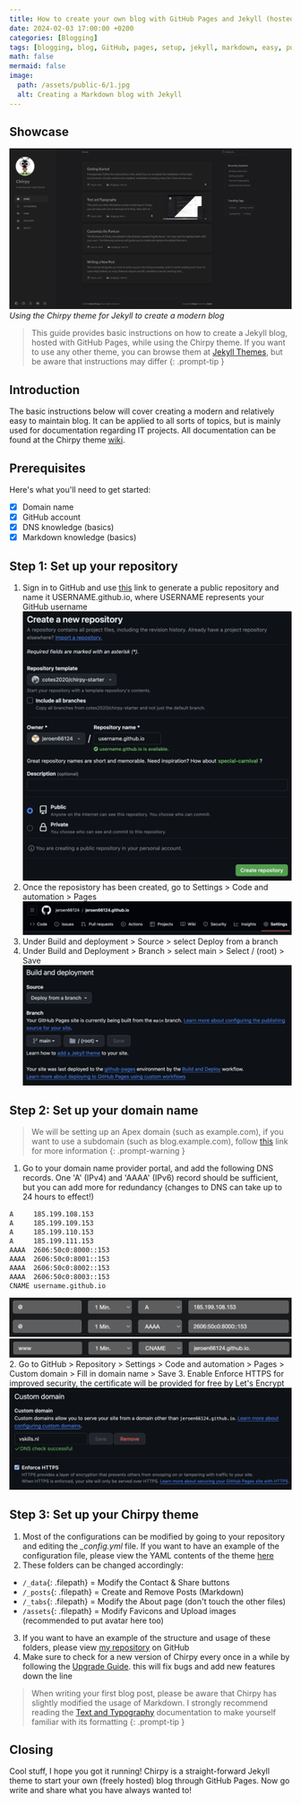 ```yaml
---
title: How to create your own blog with GitHub Pages and Jekyll (hosted for free!)
date: 2024-02-03 17:00:00 +0200
categories: [Blogging]
tags: [blogging, blog, GitHub, pages, setup, jekyll, markdown, easy, publishing, Chirpy, share, social]
math: false
mermaid: false
image:
  path: /assets/public-6/1.jpg
  alt: Creating a Markdown blog with Jekyll
---
```


## Showcase
![1](/assets/public-6/2.png)
_Using the Chirpy theme for Jekyll to create a modern blog_

> This guide provides basic instructions on how to create a Jekyll blog, hosted with GitHub Pages, while using the Chirpy theme. If you want to use any other theme, you can browse them at [Jekyll Themes](https://jekyllrb.com/docs/themes/), but be aware that instructions may differ
{: .prompt-tip }

## Introduction
The basic instructions below will cover creating a modern and relatively easy to maintain blog. It can be applied to all sorts of topics, but is mainly used for documentation regarding IT projects. All documentation can be found at the Chirpy theme [wiki](https://github.com/cotes2020/jekyll-theme-chirpy/wiki).

## Prerequisites
Here's what you'll need to get started:
- [x] Domain name
- [x] GitHub account
- [x] DNS knowledge (basics)
- [x] Markdown knowledge (basics)

## Step 1: Set up your repository
1. Sign in to GitHub and use [this](https://github.com/cotes2020/chirpy-starter/generate) link to generate a public repository and name it USERNAME.github.io, where USERNAME represents your GitHub username
![1](/assets/public-6/3.png)
2. Once the reposistory has been created, go to Settings > Code and automation > Pages
![1](/assets/public-6/4.png)
3. Under Build and deployment > Source > select Deploy from a branch
4. Under Build and Deployment > Branch > select main > Select / (root) > Save
![1](/assets/public-6/5.png)

## Step 2: Set up your domain name
> We will be setting up an Apex domain (such as example.com), if you want to use a subdomain (such as blog.example.com), follow [this](https://docs.github.com/en/pages/configuring-a-custom-domain-for-your-github-pages-site/about-custom-domains-and-github-pages#using-a-subdomain-for-your-github-pages-site) link for more information
{: .prompt-warning }

1. Go to your domain name provider portal, and add the following DNS records. One 'A' (IPv4) and 'AAAA' (IPv6) record should be sufficient, but you can add more for redundancy (changes to DNS can take up to 24 hours to effect!)
```
A     185.199.108.153
A     185.199.109.153
A     185.199.110.153
A     185.199.111.153
AAAA  2606:50c0:8000::153
AAAA  2606:50c0:8001::153
AAAA  2606:50c0:8002::153
AAAA  2606:50c0:8003::153
CNAME username.github.io
```
![1](/assets/public-6/6.png)
![1](/assets/public-6/7.png)
2. Go to GitHub > Repository > Settings > Code and automation > Pages > Custom domain > Fill in domain name > Save
3. Enable Enforce HTTPS for improved security, the certificate will be provided for free by Let's Encrypt
![1](/assets/public-6/8.png)

## Step 3: Set up your Chirpy theme
1. Most of the configurations can be modified by going to your repository and editing the *_config.yml* file. If you want to have an example of the configuration file, please view the YAML contents of the theme [here](https://github.com/cotes2020/jekyll-theme-chirpy/blob/master/_config.yml)
2. These folders can be changed accordingly:
  - `/_data`{: .filepath} = Modify the Contact & Share buttons
  - `/_posts`{: .filepath} = Create and Remove Posts (Markdown)
  - `/_tabs`{: .filepath} = Modify the About page (don't touch the other files)
  - `/assets`{: .filepath} = Modify Favicons and Upload images (recommended to put avatar here too)
3. If you want to have an example of the structure and usage of these folders, please view [my repository](https://github.com/jeroen66124/jeroen66124.github.io) on GitHub
4. Make sure to check for a new version of Chirpy every once in a while by following the [Upgrade Guide](https://github.com/cotes2020/jekyll-theme-chirpy/wiki/Upgrade-Guide#upgrade-from-starter). this will fix bugs and add new features down the line

> When writing your first blog post, please be aware that Chirpy has slightly modified the usage of Markdown. I strongly recommend reading the [Text and Typography](https://chirpy.cotes.page/posts/text-and-typography/) documentation to make yourself familiar with its formatting
{: .prompt-tip }

## Closing
Cool stuff, I hope you got it running! Chirpy is a straight-forward Jekyll theme to start your own (freely hosted) blog through GitHub Pages. Now go write and share what you have always wanted to!
